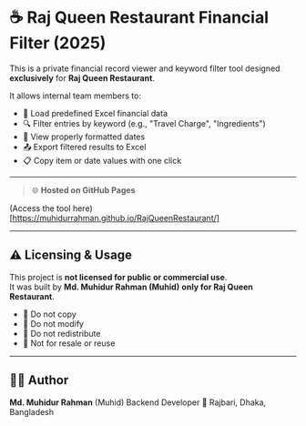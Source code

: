 # ☕ Raj Queen Restaurant Financial Filter (2025)

This is a private financial record viewer and keyword filter tool designed **exclusively** for **Raj Queen Restaurant**.

It allows internal team members to:
- 📂 Load predefined Excel financial data
- 🔍 Filter entries by keyword (e.g., "Travel Charge", "Ingredients")
- 📅 View properly formatted dates
- 📤 Export filtered results to Excel
- 📋 Copy item or date values with one click

---

> 🌐 **Hosted on GitHub Pages**

 (Access the tool here) [https://muhidurrahman.github.io/RajQueenRestaurant/]

---

## ⚠️ Licensing & Usage

This project is **not licensed for public or commercial use**.  
It was built by **Md. Muhidur Rahman (Muhid)** **only for Raj Queen Restaurant**.

- 🚫 Do not copy
- 🚫 Do not modify
- 🚫 Do not redistribute
- 🚫 Not for resale or reuse

---

## 👨‍💻 Author

**Md. Muhidur Rahman** (Muhid) 
Backend Developer
📍 Rajbari, Dhaka, Bangladesh  
